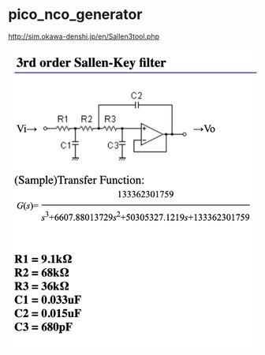 # pico_nco_generator


http://sim.okawa-denshi.jp/en/Sallen3tool.php


![schematic](schematic.png?raw=true "Schematic")
